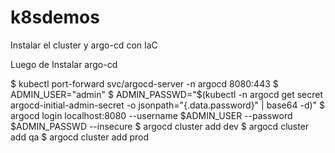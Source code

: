 # k8sdemos
Instalar el cluster y argo-cd con IaC



Luego de Instalar argo-cd

$ kubectl port-forward svc/argocd-server -n argocd 8080:443
$ ADMIN_USER="admin"
$ ADMIN_PASSWD="$(kubectl -n argocd get secret argocd-initial-admin-secret -o jsonpath="{.data.password}" | base64 -d)"
$ argocd login localhost:8080 --username $ADMIN_USER --password $ADMIN_PASSWD --insecure
$ argocd cluster add dev
$ argocd cluster add qa
$ argocd cluster add prod

